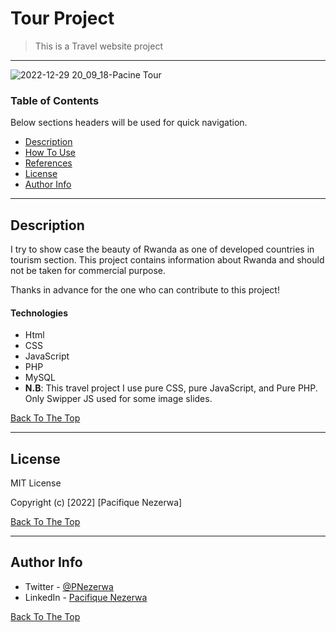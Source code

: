 # Tour Project

> This is a Travel website project
---
![2022-12-29 20_09_18-Pacine Tour](https://user-images.githubusercontent.com/82188274/209992632-792563b8-020e-461c-8865-6bcc635dea5b.png)

### Table of Contents
Below sections headers will be used for quick navigation.

- [Description](#description)
- [How To Use](#how-to-use)
- [References](#references)
- [License](#license)
- [Author Info](#author-info)

---

## Description
I try to show case the beauty of Rwanda as one of developed countries in tourism section.
This project contains information about Rwanda and should not be taken for commercial purpose.

Thanks in advance for the one who can contribute to this project!

#### Technologies

- Html
- CSS
- JavaScript
- PHP
- MySQL
- **N.B**: This travel project I use pure CSS, pure JavaScript, and Pure PHP. Only Swipper JS used for some image slides.

[Back To The Top](#Tour-Project)

---

## License

MIT License

Copyright (c) [2022] [Pacifique Nezerwa]

[Back To The Top](#Tour-Project)

---

## Author Info

- Twitter - [@PNezerwa](https://twitter.com/PNezerwa)
- LinkedIn - [Pacifique Nezerwa](https://www.linkedin.com/in/pacifique-nezerwa-5a5290204)

[Back To The Top](#Tour-Project)
